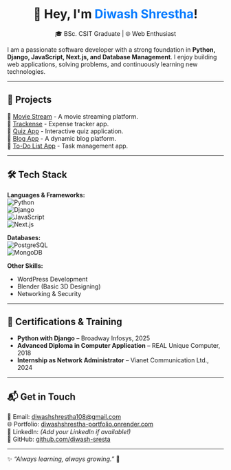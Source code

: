 <h1 align="center">  
  👋 Hey, I'm <span style="color:#007BFF;">Diwash Shrestha</span>!  
</h1>

<p align="center">
  🎓 BSc. CSIT Graduate |  🌐 Web Enthusiast  
</p>




I am a passionate software developer with a strong foundation in **Python, Django, JavaScript, Next.js, and Database Management**. I enjoy building web applications, solving problems, and continuously learning new technologies.  

---

## 🚀 **Projects**
🔹 [Movie Stream](https://github.com/diwash-sresta/movie_stream) - A movie streaming platform.  
🔹 [Trackense](https://github.com/diwash-sresta/Trackense) - Expense tracker app.  
🔹 [Quiz App](https://github.com/diwash-sresta/quiz-project) - Interactive quiz application.  
🔹 [Blog App](https://github.com/diwash-sresta/django-jan-20) - A dynamic blog platform.  
🔹 [To-Do List App](https://github.com/diwash-sresta/To-do-list) - Task management app.  

---

## 🛠 **Tech Stack**
**Languages & Frameworks:**  
![Python](https://img.shields.io/badge/Python-3776AB?style=for-the-badge&logo=python&logoColor=white)  
![Django](https://img.shields.io/badge/Django-092E20?style=for-the-badge&logo=django&logoColor=white)  
![JavaScript](https://img.shields.io/badge/JavaScript-F7DF1E?style=for-the-badge&logo=javascript&logoColor=black)  
![Next.js](https://img.shields.io/badge/Next.js-000000?style=for-the-badge&logo=next.js&logoColor=white)  

**Databases:**  
![PostgreSQL](https://img.shields.io/badge/PostgreSQL-316192?style=for-the-badge&logo=postgresql&logoColor=white)  
![MongoDB](https://img.shields.io/badge/MongoDB-4EA94B?style=for-the-badge&logo=mongodb&logoColor=white)  

**Other Skills:**  
- WordPress Development  
- Blender (Basic 3D Designing)  
- Networking & Security  

---

## 📜 **Certifications & Training**
- **Python with Django** – Broadway Infosys, 2025  
- **Advanced Diploma in Computer Application** – REAL Unique Computer, 2018  
- **Internship as Network Administrator** – Vianet Communication Ltd., 2024  

---

## 📬 **Get in Touch**
📧 Email: [diwashshrestha108@gmail.com](mailto:diwashshrestha108@gmail.com)  
🌐 Portfolio: [diwashshrestha-portfolio.onrender.com](https://diwashshrestha-portfolio.onrender.com/)  
💼 LinkedIn: *(Add your LinkedIn if available!)*  
🐍 GitHub: [github.com/diwash-sresta](https://github.com/diwash-sresta)  

---

✨ *“Always learning, always growing.”* 🚀  
